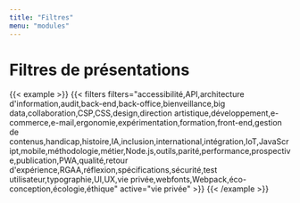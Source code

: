 ```yaml
---
title: "Filtres"
menu: "modules"
---
```


# Filtres de présentations

{{< example >}}
{{< filters filters="accessibilité,API,architecture d'information,audit,back-end,back-office,bienveillance,big data,collaboration,CSP,CSS,design,direction artistique,développement,e-commerce,e-mail,ergonomie,expérimentation,formation,front-end,gestion de contenus,handicap,histoire,IA,inclusion,international,intégration,IoT,JavaScript,mobile,méthodologie,métier,Node.js,outils,parité,performance,prospective,publication,PWA,qualité,retour d'expérience,RGAA,réflexion,spécifications,sécurité,test utilisateur,typographie,UI,UX,vie privée,webfonts,Webpack,éco-conception,écologie,éthique" active="vie privée" >}}
{{< /example >}}